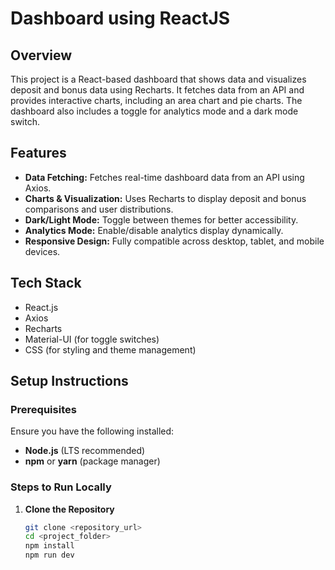 # Dashboard using ReactJS

## Overview
This project is a React-based dashboard that shows data and visualizes deposit and bonus data using Recharts. It fetches data from an API and provides interactive charts, including an area chart and pie charts. The dashboard also includes a toggle for analytics mode and a dark mode switch.

## Features
- **Data Fetching:** Fetches real-time dashboard data from an API using Axios.
- **Charts & Visualization:** Uses Recharts to display deposit and bonus comparisons and user distributions.
- **Dark/Light Mode:** Toggle between themes for better accessibility.
- **Analytics Mode:** Enable/disable analytics display dynamically.
- **Responsive Design:** Fully compatible across desktop, tablet, and mobile devices.

## Tech Stack
- React.js
- Axios
- Recharts
- Material-UI (for toggle switches)
- CSS (for styling and theme management)

## Setup Instructions

### Prerequisites
Ensure you have the following installed:
- **Node.js** (LTS recommended)
- **npm** or **yarn** (package manager)

### Steps to Run Locally

1. **Clone the Repository**
   ```sh
   git clone <repository_url>
   cd <project_folder>
   npm install
   npm run dev
